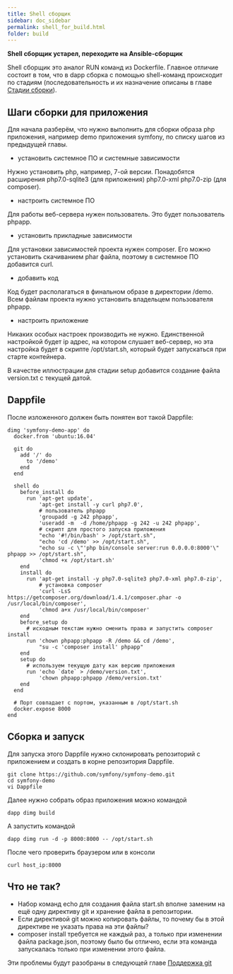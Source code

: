 ```yaml
---
title: Shell сборщик
sidebar: doc_sidebar
permalink: shell_for_build.html
folder: build
---
```


**Shell сборщик устарел, переходите на Ansible-сборщик**

Shell сборщик это аналог RUN команд из Dockerfile. Главное отличие состоит в том, что в dapp сборка с помощью shell-команд происходит по стадиям (последовательность и их назначение описаны в главе [Стадии сборки](stages_for_build.html)).

## Шаги сборки для приложения

Для начала разберём, что нужно выполнить для сборки образа php приложения, например demo приложения symfony, по списку шагов из предыдущей главы.

- установить системное ПО и системные зависимости

Нужно установить php, например, 7-ой версии. Понадобятся расширения php7.0-sqlite3 (для приложения) php7.0-xml php7.0-zip (для composer).

- настроить системное ПО

Для работы веб-сервера нужен пользователь. Это будет пользователь phpapp.

- установить прикладные зависимости

Для установки зависимостей проекта нужен composer. Его можно установить скачиванием phar файла, поэтому в системное ПО добавится curl.

- добавить код

Код будет располагаться в финальном образе в директории /demo. Всем файлам проекта нужно установить владельцем пользователя phpapp.

- настроить приложение

Никаких особых настроек производить не нужно. Единственной настройкой будет ip адрес, на котором  слушает веб-сервер, но эта настройка будет в скрипте /opt/start.sh, который будет запускаться при старте контейнера.

В качестве иллюстрации для стадии setup добавится создание файла version.txt с текущей датой.

## Dappfile

После изложенного должен быть понятен вот такой Dappfile:

```
dimg 'symfony-demo-app' do
  docker.from 'ubuntu:16.04'

  git do
    add '/' do
      to '/demo'
    end
  end

  shell do
    before_install do
      run 'apt-get update',
          'apt-get install -y curl php7.0',
          # пользователь phpapp
          'groupadd -g 242 phpapp',
          'useradd -m  -d /home/phpapp -g 242 -u 242 phpapp',
          # скрипт для простого запуска приложения
          "echo '#!/bin/bash' > /opt/start.sh",
          "echo 'cd /demo' >> /opt/start.sh",
          "echo su -c \"'php bin/console server:run 0.0.0.0:8000'\" phpapp >> /opt/start.sh",
          'chmod +x /opt/start.sh'
    end
    install do
      run 'apt-get install -y php7.0-sqlite3 php7.0-xml php7.0-zip',
          # установка composer
          'curl -LsS https://getcomposer.org/download/1.4.1/composer.phar -o /usr/local/bin/composer',
          'chmod a+x /usr/local/bin/composer'
    end
    before_setup do
      # исходным текстам нужно сменить права и запустить composer install
      run 'chown phpapp:phpapp -R /demo && cd /demo',
          "su -c 'composer install' phpapp"
    end
    setup do
      # используем текущую дату как версию приложения
      run 'echo `date` > /demo/version.txt',
          'chown phpapp:phpapp /demo/version.txt'
    end
  end

  # Порт совпадает с портом, указанным в /opt/start.sh
  docker.expose 8000
end
```


## Сборка и запуск

Для запуска этого Dappfile нужно склонировать репозиторий с приложением и создать в корне репозитория Dаppfile.

```
git clone https://github.com/symfony/symfony-demo.git
cd symfony-demo
vi Dappfile
```

Далее нужно собрать образ приложения можно командой

```
dapp dimg build
```

А запустить командой

```
dapp dimg run -d -p 8000:8000 -- /opt/start.sh
```

После чего проверить браузером или в консоли

```
curl host_ip:8000
```


## Что не так?

* Набор команд echo для создания файла start.sh вполне заменим на ещё одну директиву git и хранение файла в репозитории.
* Если директивой git можно копировать файлы, то почему бы в этой директиве не указать права на эти файлы?
* composer install требуется не каждый раз, а только при изменении файла package.json, поэтому было бы отлично, если эта команда запускалась только при изменении этого файла.

Эти проблемы будут разобраны в следующей главе [Поддержка git](git_for_build.html)
